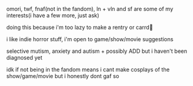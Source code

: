omori, twf, fnaf(not in the fandom), ln + vln and sf are some of my interests(i have a few more, just ask)

doing this because i'm too lazy to make a rentry or carrd🤷

i like indie horror stuff, i'm open to game/show/movie suggestions

selective mutism, anxiety and autism + possibly ADD but i haven't been diagnosed yet

idk if not being in the fandom means i cant make cosplays of the show/game/movie but i honestly dont gaf so
